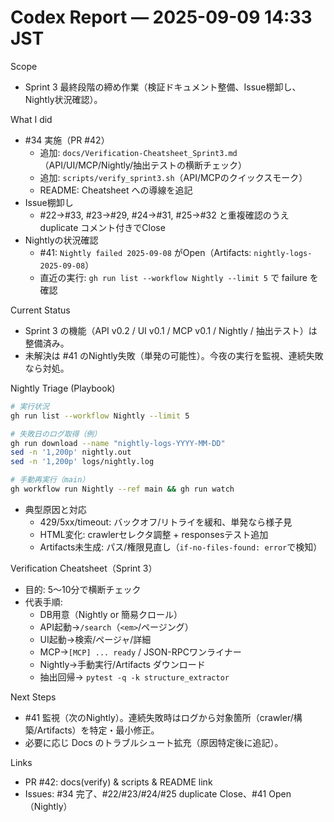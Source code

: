 # Codex Report — 2025-09-09 14:33 JST

Scope
- Sprint 3 最終段階の締め作業（検証ドキュメント整備、Issue棚卸し、Nightly状況確認）。

What I did
- #34 実施（PR #42）
  - 追加: `docs/Verification-Cheatsheet_Sprint3.md`（API/UI/MCP/Nightly/抽出テストの横断チェック）
  - 追加: `scripts/verify_sprint3.sh`（API/MCPのクイックスモーク）
  - README: Cheatsheet への導線を追記
- Issue棚卸し
  - #22→#33, #23→#29, #24→#31, #25→#32 と重複確認のうえ duplicate コメント付きでClose
- Nightlyの状況確認
  - #41: `Nightly failed 2025-09-08` がOpen（Artifacts: `nightly-logs-2025-09-08`）
  - 直近の実行: `gh run list --workflow Nightly --limit 5` で failure を確認

Current Status
- Sprint 3 の機能（API v0.2 / UI v0.1 / MCP v0.1 / Nightly / 抽出テスト）は整備済み。
- 未解決は #41 のNightly失敗（単発の可能性）。今夜の実行を監視、連続失敗なら対処。

Nightly Triage (Playbook)
```bash
# 実行状況
gh run list --workflow Nightly --limit 5

# 失敗日のログ取得（例）
gh run download --name "nightly-logs-YYYY-MM-DD"
sed -n '1,200p' nightly.out
sed -n '1,200p' logs/nightly.log

# 手動再実行（main）
gh workflow run Nightly --ref main && gh run watch
```
- 典型原因と対応
  - 429/5xx/timeout: バックオフ/リトライを緩和、単発なら様子見
  - HTML変化: crawlerセレクタ調整 + responsesテスト追加
  - Artifacts未生成: パス/権限見直し（`if-no-files-found: error`で検知）

Verification Cheatsheet（Sprint 3）
- 目的: 5〜10分で横断チェック
- 代表手順:
  - DB用意（Nightly or 簡易クロール）
  - API起動→`/search`（`<em>`/ページング）
  - UI起動→検索/ページャ/詳細
  - MCP→`[MCP] ... ready` / JSON-RPCワンライナー
  - Nightly→手動実行/Artifacts ダウンロード
  - 抽出回帰→ `pytest -q -k structure_extractor`

Next Steps
- #41 監視（次のNightly）。連続失敗時はログから対象箇所（crawler/構築/Artifacts）を特定・最小修正。
- 必要に応じ Docs のトラブルシュート拡充（原因特定後に追記）。

Links
- PR #42: docs(verify) & scripts & README link
- Issues: #34 完了、#22/#23/#24/#25 duplicate Close、#41 Open（Nightly）
